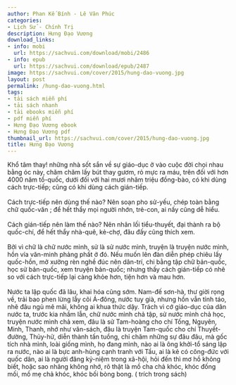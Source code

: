 ```yaml
---
author: Phan Kế Bính - Lê Văn Phúc
categories:
- Lịch Sử - Chính Trị
description: Hưng Đạo Vương
download_links:
- info: mobi
  url: https://sachvui.com/download/mobi/2486
- info: epub
  url: https://sachvui.com/download/epub/2487
image: https://sachvui.com/cover/2015/hung-dao-vuong.jpg
layout: post
permalink: /hung-dao-vuong.html
tags:
- tải sách miễn phí
- tải sách nhanh
- tải ebooks miễn phí
- pdf miễn phí
- Hưng Đạo Vương ebook
- Hưng Đạo Vương pdf
thumbnail_url: https://sachvui.com/cover/2015/hung-dao-vuong.jpg
title: Hưng Đạo Vương
---
```


 <div class="item-desc text-justify"> <p>Khổ tâm thay! những nhà sốt sắn về sự giáo-dục ở vào cuộc đời chọi nhau bằng óc này, chăm chăm lấy bút thay gươm, rỏ mực ra máu, trên đối với hơn 4000 năm tổ-quốc, dưới đối với hai mươi nhăm triệu đồng-bào, có khi dùng cách trực-tiếp; cũng có khi dùng cách gián-tiếp.<br><br>Cách trực-tiếp nên dùng thế nào? Nên soạn pho sử-yếu, chép toàn bằng chữ quốc-văn ; để hết thẩy mọi người nhớn, trẻ-con, ai nấy cũng dễ hiểu.<br><br>Cách gián-tiếp nên làm thế nào? Nên nhân lối tiểu-thuyết, đại thành ra bộ quốc-chí, để hết thẩy nhà-quê, kẻ-chợ, đâu đấy cũng thích xem.<br><br>Bởi vì chữ là chữ nước mình, sử là sử nước mình, truyện là truyện nước mình, hồn vía văn-minh phảng phất ở đó. Nếu muốn lên đàn diễn phép chiêu lấy quốc-hồn, mở xưởng rèn nghề đúc nên dân-trí, chi bằng tập chữ bản-quốc, học sử bản-quốc, xem truyện bản-quốc; nhưng thấy cách gián-tiếp có nhẽ so với cách trực-tiếp lại càng khỏe hơn, tiện hơn và mau hơn.<br><br>Nước ta lập quốc đã lâu, khai hóa cũng sớm. Nam-đế sơn-hà, thư giời rọng về, trải bao phen lừng lẫy cõi Á-đông, nước tuy già, nhưng hồn vẫn tỉnh táo, nhẽ đâu ngủ mê mãi, không ai khua thức dậy. Trách vì cớ giáo-dục của dân nước ta, trước kia nhầm lẫn, chữ nước mình chả tập, sử nước mình chả học, truyện nước mình chả xem, đâu là sử Tam-hoàng cho chí Tống, Nguyên, Minh, Thanh, nhớ như văn-sách, đâu là truyện Tam-quốc cho chí Thuyết-đường, Thủy-hử, diễn thành tấn tuồng, chỉ chăm những sự đâu đâu, mà gốc tích nhà mình, loài giống mình, họ đang mình, nào ai là ông khởi-tổ sáng lập ra nước, nào ai là bực anh-hùng cạnh tranh với Tầu, ai là kẻ có công-đức với quốc dân, ai là người đăng kỷ-niệm trong xã-hội, hỏi đến thì mơ hồ không biết, hoặc sao nhãng không nhớ, rõ thật là mồ cha chả khóc, khóc đống mối, mồ mẹ chả khóc, khóc bối bòng bong. ( trích trong sách)</p> </div>